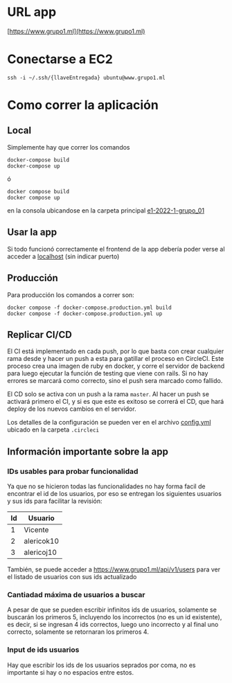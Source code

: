 # URL app

[https://www.grupo1.ml](https://www.grupo1.ml)

# Conectarse a EC2

```console
ssh -i ~/.ssh/{llaveEntregada} ubuntu@www.grupo1.ml
```


# Como correr la aplicación

## Local

Simplemente hay que correr los comandos 
```console
docker-compose build 
docker-compose up
``` 
ó
```console
docker compose build
docker compose up 
``` 

en la consola ubicandose en la carpeta principal [e1-2022-1-grupo_01](.)


## Usar la app

Si todo funcionó correctamente el frontend de la app debería poder verse al acceder a [localhost](http://localhost) (sin indicar puerto)

## Producción

Para producción los comandos a correr son:
```console
docker compose -f docker-compose.production.yml build 
docker compose -f docker-compose.production.yml up 
```


## Replicar CI/CD

El CI está implementado en cada push, por lo que basta con crear cualquier rama desde y hacer un push a esta para gatillar el proceso en CircleCI. Este proceso crea una imagen de ruby en docker, y corre el servidor de backend para luego ejecutar la función de testing que viene con rails. Si no hay errores se marcará como correcto, sino el push sera marcado como fallido.

El CD solo se activa con un push a la rama `master`. Al hacer un push se activará primero el CI, y si es que este es exitoso se correrá el CD, que hará deploy de los nuevos cambios en el servidor.

Los detalles de la configuración se pueden ver en el archivo [config.yml](./.circleci/config.yml) ubicado en la carpeta `.circleci`

## Información importante sobre la app

### IDs usables para probar funcionalidad

Ya que no se hicieron todas las funcionalidades no hay forma facil de encontrar el id de los usuarios, por eso se entregan los siguientes usuarios y sus ids para facilitar la revisión:


| Id    | Usuario|
|---|---|
| 1 | Vicente |
| 2 | alericok10 |
| 3 | alericoj10 |


También, se puede acceder a https://www.grupo1.ml/api/v1/users para ver el listado de usuarios con sus ids actualizado

### Cantiadad máxima de usuarios a buscar

A pesar de que se pueden escribir infinitos ids de usuarios, solamente se buscarán los primeros 5, incluyendo los incorrectos (no es un id existente), es decir, si se ingresan 4 ids correctos, luego uno incorrecto y al final uno correcto, solamente se retornaran los primeros 4.

### Input de ids usuarios

Hay que escribir los ids de los usuarios seprados por coma, no es importante si hay o no espacios entre estos.
